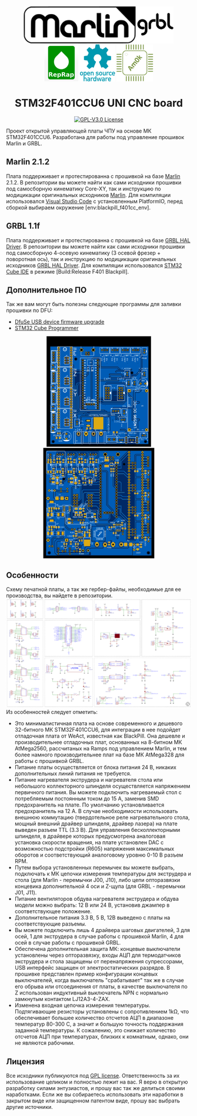 <p align="center">
  <img src="images/marlin-old-250.png" height="100"/>
  <img src="images/GRBL.png" height="100"/>
  <img src="images/RepRap.png" height="100"/>
  <img src="images/Open-source-hardware-logo.png" height="100"/>
  <img src="images/Am0k-logo.png" height="100"/>
</p>

<h1 align="center">STM32F401CCU6 UNI CNC board</h1>

<p align="center">
    <a href="/LICENSE"><img alt="GPL-V3.0 License" src="https://img.shields.io/github/license/marlinfirmware/marlin.svg"></a>
</p>

Проект открытой управляющей платы ЧПУ на основе МК STM32F401CCU6. Разработана для работы под управление прошивок Marlin и GRBL.

## Marlin 2.1.2

Плата поддерживает и протестированна с прошивкой на базе <a href="https://marlinfw.org/meta/download/Marlin">Marlin</a> 2.1.2. В репозитории вы можете найти как сами исходники прошивки под самосборную кинематику Core-XY, так и инструкцию по модицикации оригинальных исходников <a href="https://marlinfw.org/meta/download/Marlin">Marlin</a>. Для компиляции использовался <a href="https://code.visualstudio.com">Visual Studio Code</a> с установленным PlatformIO, перед сборкой выбираем окружение [env:blackpill_f401cc_env].

## GRBL 1.1f

Плата поддерживает и протестированна с прошивкой на базе <a href="https://github.com/grblHAL/STM32F4xx">GRBL HAL Driver</a>. В репозитории вы можете найти как сами исходники прошивки под самосборную 4-осевую кинематику (3 осевой фрезер + поворотная ось), так и инструкцию по модицикации оригинальных исходников <a href="https://github.com/grblHAL/STM32F4xx">GRBL HAL Driver</a>. Для компиляции использовался <a href="https://www.st.com/en/development-tools/stm32cubeide.html">STM32 Cube IDE</a> в режиме [Build:Release F401 Blackpill]. 

## Дополнительное ПО

Так же вам могут быть полезны следующие программы для заливки прошивки по DFU:
 * <a href="https://www.st.com/en/development-tools/stsw-stm32080.html">DfuSe USB device firmware upgrade</a>
 * <a href="https://www.st.com/en/development-tools/stm32cubeprog.html">STM32 Cube Programmer</a>

<p align="center">
  <img src="images/board_top.svg" height="300"/>
  <img src="images/board_bot.svg" height="300"/>
</p>

## Особенности

Схему печатной платы, а так же гербер-файлы, необходимые для ее производства, вы найдете в репозитории.
<img src="images/Schematic_Marlin_STM30F401CCU6_main.png"/>
Из особенностей следует отметить:
- Это минималистичная плата на основе современного и дешевого 32-битного МК STM32F401CCU6, для интеграции в нее подойдет
отладочная плата от WeAct, известная как BlackPill. Она дешевле и производительнее отладочных плат, основанных на
8-битном МК AtMega2560, рассчитаных на Ramps под управлением Marlin, и тем более намного производительнее плат на базе МК AtMega328
для работы с прошивкой GRBL.
- Питание платы осуществляется от блока питания 24 В, никаких дополнительных линий питания не требуется. 
- Питание нагревателя экструдера и нагревателя стола или небольшого коллекторного шпинделя осуществляется напряжением первичного питания. 
Вы можете подключить нагреваемый стол с потребляемым постоянным током до 15 А, заменив SMD предохранитель на плате.
По умолчанию установливается предохранитель на 12 А. В случае необходимости использовать внешнюю коммутацию 
(твердотельное реле нагревательного стола, мощный внешний драйвер шпинделя, драйвер лазера) на плате выведен
разъем TTL (3.3 В). Для управления бесколлекторными шпинделя, в драйвере которых предусмотрена аналоговая установка скорости вращения, на плате
установлен DAC с возможностью подстройки (R605) напряжения максимальных оборотов и соответствующий аналоговому уровню 0-10 В разъем RPM.
- Путем выбора установленных перемычек вы можете выбрать, подключать к МК цепочки измерения температуры для экструдера и стола (для Marlin - 
перемычки J00, J10), либо цепи опторазвязки концевика дополнительной 4 оси и Z-щупа (для GRBL - перемычки J01, J11). 
- Питание вентиляторов обдува нагревателя экструдера и обдува модели можно выбрать: 12 В или 24 В, установив джампер в соответствующее положение.
- Дополнительное питания 3.3 В, 5 В, 12В выведено с платы на соответствующие разъемы.
- Вы можете подключить лишь 4 драйвера шаговых двигателей, 3 для осей, 1 для экструдера в случае работы с прошивкой Marlin, 
4 для осей в случае работы с прошивкой GRBL.
- Обеспечена дополнительная защита МК: концевые выключатели установлены через опторазвязку, входы АЦП для термодатчиков экструдера и стола 
защищены от перенапряжения супрессорами, USB интерфейс защищен от электростатических разрядов. В прошивке представлен пример конфигурации 
концевых выключателей, когда выключатель "срабатывает" так же в случае его обрыва или отсоединения от платы, в качестве выключателя по Z 
использован индуктивный выключатель NPN с нормально замкнутым контактом LJ12A3-4-ZAX.
- Изменена входная цепочка измерения температуры. Подтягивающие резисторы установлены с сопротивлением 1kΩ, что обеспечивает большее количество 
отсчетов АЦП в диапазоне температур 80-300 C, а значит и большую точность поддержания заданной температуры.
К сожалению, это снижает количество отсчетов АЦП при температурах, близких к комнатным, однако, они не являются рабочими.

## Лицензия

Все исходники публикуются под [GPL license](/LICENSE). Ответственность за их использование целиком и полностью лежит на вас. Я верю в открытую разработку силами энтузиастов, и прошу вас так же делиться своими наработками. Если же вы собираетесь использовать эти наработки в закрытом виде или защищенном патентом виде, прошу вас выбрать другие источники.